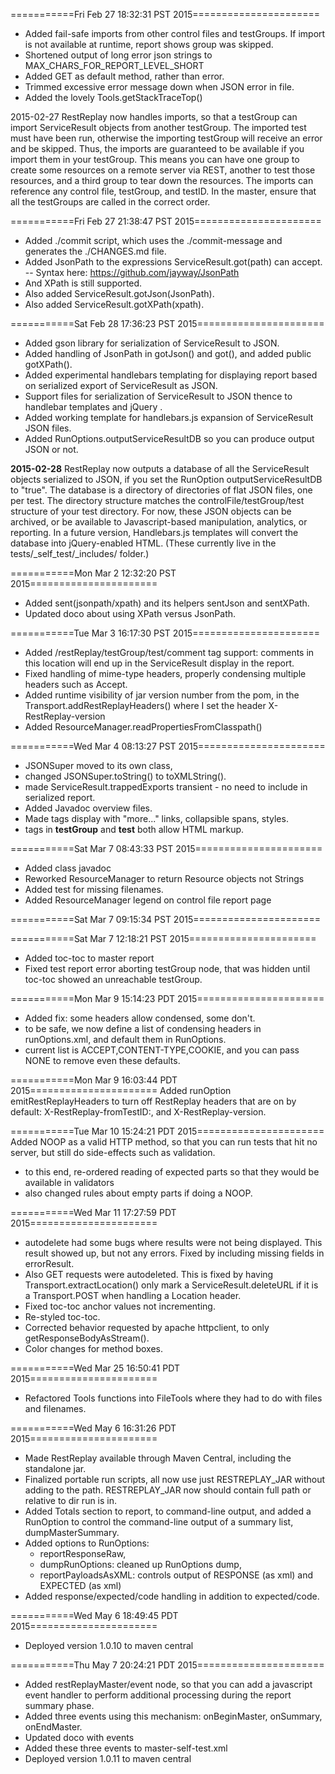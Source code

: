===========Fri Feb 27 18:32:31 PST 2015======================
- Added fail-safe imports from other control files and testGroups.
  If import is not available at runtime, report shows group was skipped.
- Shortened output of long error json strings to MAX_CHARS_FOR_REPORT_LEVEL_SHORT
- Added GET as default method, rather than error.
- Trimmed excessive error message down when JSON error in file.
- Added the lovely Tools.getStackTraceTop()

2015-02-27   RestReplay now handles imports, so that a testGroup can import ServiceResult objects from another testGroup.  The imported test must have been run, otherwise the importing testGroup will receive an error and be skipped.  Thus, the imports are guaranteed to be available if you import them in your testGroup.  This means you can have one group to create some resources on a remote server via REST, another to test those resources, and a third group to tear down the resources.  The imports can reference any control file, testGroup, and testID.  In the master, ensure that all the testGroups are called in the correct order.


===========Fri Feb 27 21:38:47 PST 2015======================

- Added ./commit script, which uses the ./commit-message and generates the ./CHANGES.md file.
- Added JsonPath to the expressions ServiceResult.got(path) can accept.
--   Syntax here: https://github.com/jayway/JsonPath
- And XPath is still supported.
- Also added ServiceResult.gotJson(JsonPath).
- Also added ServiceResult.gotXPath(xpath).

===========Sat Feb 28 17:36:23 PST 2015======================
- Added gson library for serialization of ServiceResult to JSON.
- Added handling of JsonPath in gotJson() and got(), and added public gotXPath().
- Added experimental handlebars templating for displaying report based on serialized export of ServiceResult as JSON.
- Support files for serialization of ServiceResult to JSON thence to handlebar templates and jQuery .
- Added working template for handlebars.js expansion of ServiceResult JSON files.
- Added RunOptions.outputServiceResultDB so you can produce output JSON or not.

**2015-02-28**  RestReplay now outputs a database of all the ServiceResult objects serialized to JSON, if you set the RunOption outputServiceResultDB to "true".  The database is a directory of directories of flat JSON files, one per test.  The directory structure matches the controlFile/testGroup/test structure of your test directory.  For now, these JSON objects can be archived, or be available to Javascript-based manipulation, analytics, or reporting.  In a future version, Handlebars.js templates will convert the database into jQuery-enabled HTML.   (These currently live in the tests/_self_test/_includes/ folder.)

===========Mon Mar 2 12:32:20 PST 2015======================
- Added sent(jsonpath/xpath) and its helpers sentJson and sentXPath.
- Updated doco about using XPath versus JsonPath.

===========Tue Mar 3 16:17:30 PST 2015======================
- Added /restReplay/testGroup/test/comment tag support: 
    comments in this location will end up in the ServiceResult display in the report.
- Fixed handling of mime-type headers, properly condensing multiple headers such as Accept.
- Added runtime visibility of jar version number from the pom, in the Transport.addRestReplayHeaders()
    where I set the header X-RestReplay-version
- Added ResourceManager.readPropertiesFromClasspath()


===========Wed Mar 4 08:13:27 PST 2015======================
- JSONSuper moved to its own class, 
- changed JSONSuper.toString() to toXMLString().
- made ServiceResult.trappedExports transient - no need to include in serialized report.
- Added Javadoc overview files.
- Made <comment> tags display with "more..." links, collapsible spans, styles. 
- <comment> tags in **testGroup** and **test** both allow HTML markup.


===========Sat Mar 7 08:43:33 PST 2015======================
- Added class javadoc
- Reworked ResourceManager to return Resource objects not Strings
- Added test for missing filenames.
- Added ResourceManager legend on control file report page


===========Sat Mar 7 09:15:34 PST 2015======================

===========Sat Mar 7 12:18:21 PST 2015======================
- Added toc-toc to master report
- Fixed test report error aborting testGroup node, that was hidden until toc-toc showed an unreachable testGroup.

===========Mon Mar 9 15:14:23 PDT 2015======================
- Added fix: some headers allow condensed, some don't.
-  to be safe, we now define a list of condensing headers in runOptions.xml, and default them in RunOptions.
- current list is ACCEPT,CONTENT-TYPE,COOKIE, and you can pass NONE to remove even these defaults.

===========Mon Mar 9 16:03:44 PDT 2015======================
Added runOption emitRestReplayHeaders to turn off RestReplay headers that are on by default: X-RestReplay-fromTestID:, and X-RestReplay-version.

===========Tue Mar 10 15:24:21 PDT 2015======================
Added NOOP as a valid HTTP method, so that you can run tests that hit no server, but still do side-effects such as validation.
- to this end, re-ordered reading of expected parts so that they would be available in validators
- also changed rules about empty parts if doing a NOOP.

===========Wed Mar 11 17:27:59 PDT 2015======================
- autodelete had some bugs where results were not being displayed. This result showed up, but not any errors.  Fixed by including missing fields in errorResult. 
- Also GET requests were autodeleted.  This is fixed by having Transport.extractLocation() only mark a ServiceResult.deleteURL if it is a Transport.POST when handling a Location header.
- Fixed toc-toc anchor values not incrementing.
- Re-styled toc-toc.
- Corrected behavior requested by apache httpclient, to only getResponseBodyAsStream().
- Color changes for method boxes.

===========Wed Mar 25 16:50:41 PDT 2015======================
- Refactored Tools functions into FileTools where they had to do with files and filenames.

===========Wed May 6 16:31:26 PDT 2015======================
- Made RestReplay available through Maven Central, including the standalone jar.
- Finalized portable run scripts, all now use just RESTREPLAY_JAR without adding to the path. RESTREPLAY_JAR now should contain full path or relative to dir run is in.
- Added Totals section to report, to command-line output, and added a RunOption to control the command-line output of a summary list, dumpMasterSummary.
- Added options to RunOptions:
    - reportResponseRaw,
    - dumpRunOptions: cleaned up RunOptions dump,
    - reportPayloadsAsXML: controls output of RESPONSE (as xml) and EXPECTED  (as xml)
- Added response/expected/code handling in addition to expected/code.

===========Wed May 6 18:49:45 PDT 2015======================
- Deployed version 1.0.10 to maven central

===========Thu May 7 20:24:21 PDT 2015======================
- Added restReplayMaster/event node, so that you can add a javascript event handler to perform additional processing during the report summary phase.
- Added three events using this mechanism: onBeginMaster, onSummary, onEndMaster.
- Updated doco with events
- Added these three events to master-self-test.xml
- Deployed version 1.0.11 to maven central
